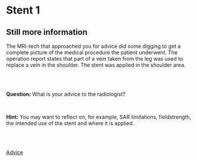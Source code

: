 # Stent 1

## Still more information

The MRI-tech that approached you for advice did some digging to get a complete picture of the medical procedure the patient underwent.
The operation report states that part of a vein taken from the leg was used to replace a vein in the shoulder. The stent was applied in the shoulder area. 


<br>
<br>

**Question:** What is your advice to the radiologist?

<br>

**Hint:** You may want to reflect on, for example, SAR limitations, fieldstrength, the intended use of the stent and where it is applied.


<br>
<br>

[Advice](advies.md)
